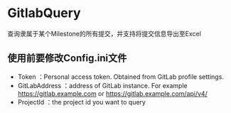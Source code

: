 # GitlabQuery
查询隶属于某个Milestone的所有提交，并支持将提交信息导出至Excel

## 使用前要修改Config.ini文件
- Token ：Personal access token. Obtained from GitLab profile settings.
- GitLabAddress ：address of GitLab instance. For example https://gitlab.example.com or https://gitlab.example.com/api/v4/ 
- ProjectId ：the project id you want to query
